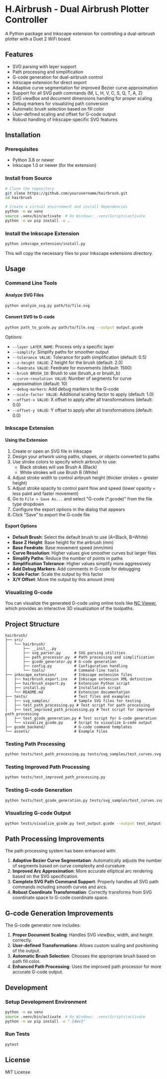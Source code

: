 # H.Airbrush - Dual Airbrush Plotter Controller

A Python package and Inkscape extension for controlling a dual-airbrush plotter with a Duet 2 WiFi board.

## Features

- SVG parsing with layer support
- Path processing and simplification
- G-code generation for dual-airbrush control
- Inkscape extension for direct export
- Adaptive curve segmentation for improved Bezier curve approximation
- Support for all SVG path commands (M, L, H, V, C, S, Q, T, A, Z)
- SVG viewBox and document dimensions handling for proper scaling
- Debug markers for visualizing path conversion
- Automatic brush selection based on fill color
- User-defined scaling and offset for G-code output
- Robust handling of Inkscape-specific SVG features

## Installation

### Prerequisites

- Python 3.8 or newer
- Inkscape 1.0 or newer (for the extension)

### Install from Source

```bash
# Clone the repository
git clone https://github.com/yourusername/hairbrush.git
cd hairbrush

# Create a virtual environment and install dependencies
python -m uv venv
source .venv/bin/activate  # On Windows: .venv\Scripts\activate
python -m uv pip install -e .
```

### Install the Inkscape Extension

```bash
python inkscape_extension/install.py
```

This will copy the necessary files to your Inkscape extensions directory.

## Usage

### Command Line Tools

#### Analyze SVG Files

```bash
python analyze_svg.py path/to/file.svg
```

#### Convert SVG to G-code

```bash
python path_to_gcode.py path/to/file.svg --output output.gcode
```

Options:
- `--layer LAYER_NAME`: Process only a specific layer
- `--simplify`: Simplify paths for smoother output
- `--tolerance VALUE`: Tolerance for path simplification (default: 0.5)
- `--z-height VALUE`: Z height for the brush (default: 2.0)
- `--feedrate VALUE`: Feedrate for movements (default: 1500)
- `--brush BRUSH_ID`: Brush to use (brush_a or brush_b)
- `--curve-resolution VALUE`: Number of segments for curve approximation (default: 10)
- `--debug-markers`: Add debug markers to the G-code
- `--scale-factor VALUE`: Additional scaling factor to apply (default: 1.0)
- `--offset-x VALUE`: X offset to apply after all transformations (default: 0.0)
- `--offset-y VALUE`: Y offset to apply after all transformations (default: 0.0)

### Inkscape Extension

#### Using the Extension

1. Create or open an SVG file in Inkscape
2. Design your artwork using paths, shapes, or objects converted to paths
3. Use stroke colors to specify which airbrush to use:
   - Black strokes will use Brush A (Black)
   - White strokes will use Brush B (White)
4. Adjust stroke width to control airbrush height (thicker strokes = greater height)
5. Adjust stroke opacity to control paint flow and speed (lower opacity = less paint and faster movement)
6. Go to `File > Save As...` and select "G-code (*.gcode)" from the file type dropdown
7. Configure the export options in the dialog that appears
8. Click "Save" to export the G-code file

#### Export Options

- **Default Brush**: Select the default brush to use (A=Black, B=White)
- **Base Z Height**: Base height for the airbrush (mm)
- **Base Feedrate**: Base movement speed (mm/min)
- **Curve Resolution**: Higher values give smoother curves but larger files
- **Simplify Paths**: Reduce the number of points in paths
- **Simplification Tolerance**: Higher values simplify more aggressively
- **Add Debug Markers**: Add comments in G-code for debugging
- **Scale Factor**: Scale the output by this factor
- **X/Y Offset**: Move the output by this amount (mm)

### Visualizing G-code

You can visualize the generated G-code using online tools like [NC Viewer](https://ncviewer.com/), which provides an interactive 3D visualization of the toolpaths.

## Project Structure

```
hairbrush/
├── src/
│   └── hairbrush/
│       ├── __init__.py
│       ├── svg_parser.py      # SVG parsing utilities
│       ├── path_processor.py  # Path processing and simplification
│       ├── gcode_generator.py # G-code generation
│       ├── config.py          # Configuration handling
│       └── tools/             # Command-line tools
├── inkscape_extension/        # Inkscape extension files
│   ├── hairbrush_export.inx   # Inkscape extension XML definition
│   ├── hairbrush_export.py    # Extension Python script
│   ├── install.py             # Installation script
│   └── README.md              # Extension documentation
├── tests/                     # Test files and examples
│   ├── svg_samples/           # Sample SVG files for testing
│   ├── test_path_processing.py # Test script for path processing
│   ├── test_improved_path_processing.py # Test script for improved path processing
│   ├── test_gcode_generation.py # Test script for G-code generation
│   └── visualize_gcode.py     # Script to visualize G-code output
├── gcode_backend/             # G-code command templates
└── assets/                    # Example files
```

### Testing Path Processing

```bash
python tests/test_path_processing.py tests/svg_samples/test_curves.svg
```

### Testing Improved Path Processing

```bash
python tests/test_improved_path_processing.py
```

### Testing G-code Generation

```bash
python tests/test_gcode_generation.py tests/svg_samples/test_curves.svg --output test_output.gcode
```

### Visualizing G-code Output

```bash
python tests/visualize_gcode.py test_output.gcode --output test_output.svg
```

## Path Processing Improvements

The path processing system has been enhanced with:

1. **Adaptive Bezier Curve Segmentation**: Automatically adjusts the number of segments based on curve complexity and curvature.
2. **Improved Arc Approximation**: More accurate elliptical arc rendering based on the SVG specification.
3. **Complete SVG Path Command Support**: Properly handles all SVG path commands including smooth curves and arcs.
4. **Robust Coordinate Transformation**: Correctly transforms from SVG coordinate space to G-code coordinate space.

## G-code Generation Improvements

The G-code generator now includes:

1. **Proper Document Scaling**: Handles SVG viewBox, width, and height correctly.
2. **User-defined Transformations**: Allows custom scaling and positioning of the output.
3. **Automatic Brush Selection**: Chooses the appropriate brush based on path fill color.
4. **Enhanced Path Processing**: Uses the improved path processor for more accurate G-code output.

## Development

### Setup Development Environment

```bash
python -m uv venv
source .venv/bin/activate  # On Windows: .venv\Scripts\activate
python -m uv pip install -e ".[dev]"
```

### Run Tests

```bash
pytest
```

## License

MIT License